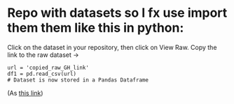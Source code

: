 # Repo with datasets so I fx use import them them like this in python:
Click on the dataset in your repository, then click on View Raw. Copy the link to the raw dataset
->

```
url = 'copied_raw_GH_link'
df1 = pd.read_csv(url)
# Dataset is now stored in a Pandas Dataframe
```
(As [this link](https://towardsdatascience.com/3-ways-to-load-csv-files-into-colab-7c14fcbdcb92))
